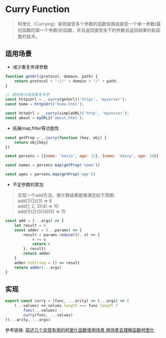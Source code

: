 # Curry Function

> 柯里化（Currying）是把接受多个参数的函数变换成接受一个单一参数(最初函数的第一个参数)的函数，并且返回接受余下的参数且返回结果的新函数的技术。

## 适用场景

- 减少重复传递参数

```javascript
function getUrl(protocol, domain, path) {
    return protocol + "://" + domain + "/" + path;
}

// 避免每次调用重复传参
const httpsUrl = _.curry(getUrl)('https', 'myserver');
const home = httpsUrl('home.html');   

const httpUrl = _.curry(simpleURL)('http', 'myserver');
const about = myURL2('about.html');   
```

- 拓展map,filter等功能性

```javascript
const getProp = _.curry(function (key, obj) {
    return obj[key]
})

const persons = [{name: 'kevin', age: 11}, {name: 'daisy', age: 24}]

const names = persons.map(getProp('name'))

const ages = persons.map(getProp('age'))
```

- 不定参数的累加  
> 实现一个add方法，使计算结果能够满足如下预期:   
> add(1)(2)(3) => 6  
> add(1, 2, 3)(4) => 10  
> add(1)(2)(3)(4)(5) => 15  

```javascript
const add = (...args) => {
    let result = 0
    const adder = (...params) => {
        result = params.reduce((r, v) => {
            r += v
            return r
        }, result)
        return adder
    }
    adder.toString = () => result
    return adder(...args)
}
```

## 实现

```javascript
export const curry = (func, ...arity) => (...args) => (
    (...values) => values.length === func.length ?
        func(...values) :
        curry(func, ...values)
)(...arity, ...args)
```

<CodeTest mode='curry' />

参考链接:  [简述几个非常有用的柯里化函数使用场景](https://segmentfault.com/a/1190000015281061),[用场景去理解函数柯里化](https://www.yuque.com/robinson/jser/tqlyp1)

<vTalk />